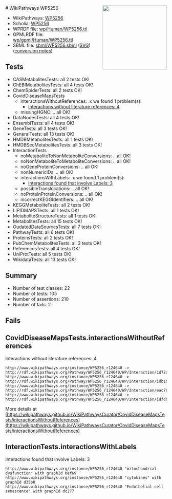 <img style="float: right; width: 200px" src="../logo.png" />
# WikiPathways WP5256

* WikiPathways: [WP5256](https://identifiers.org/wikipathways:WP5256)
* Scholia: [WP5256](https://scholia.toolforge.org/wikipathways/WP5256)
* WPRDF file: [wp/Human/WP5256.ttl](../wp/Human/WP5256.ttl)
* GPMLRDF file: [wp/gpml/Human/WP5256.ttl](../wp/gpml/Human/WP5256.ttl)
* SBML file: [sbml/WP5256.sbml](../sbml/WP5256.sbml) ([SVG](../sbml/WP5256.svg)) ([conversion notes](../sbml/WP5256.txt))

## Tests
* CASMetabolitesTests: all 2 tests OK!
* ChEBIMetabolitesTests: all 4 tests OK!
* ChemSpiderTests: all 2 tests OK!
* CovidDiseaseMapsTests
    * interactionsWithoutReferences: .x we found 1 problem(s):
        * [Interactions without literature references: 4](#2e295932)
    * missingHGNC: .. all OK!
* DataNodesTests: all 4 tests OK!
* EnsemblTests: all 4 tests OK!
* GeneTests: all 3 tests OK!
* GeneralTests: all 13 tests OK!
* HMDBMetabolitesTests: all 1 tests OK!
* HMDBSecMetabolitesTests: all 3 tests OK!
* InteractionTests
    * noMetaboliteToNonMetaboliteConversions: .. all OK!
    * noNonMetaboliteToMetaboliteConversions: .. all OK!
    * noGeneProteinConversions: .. all OK!
    * nonNumericIDs: .. all OK!
    * interactionsWithLabels: .x we found 1 problem(s):
        * [Interactions found that involve Labels: 3](#630d267a)
    * possibleTranslocations: .. all OK!
    * noProteinProteinConversions: .. all OK!
    * incorrectKEGGIdentifiers: .. all OK!
* KEGGMetaboliteTests: all 2 tests OK!
* LIPIDMAPSTests: all 1 tests OK!
* MetaboliteStructureTests: all 1 tests OK!
* MetabolitesTests: all 15 tests OK!
* OudatedDataSourcesTests: all 7 tests OK!
* PathwayTests: all 6 tests OK!
* ProteinsTests: all 2 tests OK!
* PubChemMetabolitesTests: all 3 tests OK!
* ReferencesTests: all 4 tests OK!
* UniProtTests: all 5 tests OK!
* WikidataTests: all 13 tests OK!


## Summary

* Number of test classes: 22
* Number of tests: 105
* Number of assertions: 210
* Number of fails: 2

## Fails

<a name="2e295932" />

## CovidDiseaseMapsTests.interactionsWithoutReferences

Interactions without literature references: 4
```
http://www.wikipathways.org/instance/WP5256_r124640 -> http://rdf.wikipathways.org/Pathway/WP5256_r124640/WP/Interaction/id72dcf03a
http://www.wikipathways.org/instance/WP5256_r124640 -> http://rdf.wikipathways.org/Pathway/WP5256_r124640/WP/Interaction/idb1b532
http://www.wikipathways.org/instance/WP5256_r124640 -> http://rdf.wikipathways.org/Pathway/WP5256_r124640/WP/Interaction/eac76
http://www.wikipathways.org/instance/WP5256_r124640 -> http://rdf.wikipathways.org/Pathway/WP5256_r124640/WP/Interaction/idfdb6485f
```

More details at [https://wikipathways.github.io/WikiPathwaysCurator/CovidDiseaseMapsTests/interactionsWithoutReferences](https://wikipathways.github.io/WikiPathwaysCurator/CovidDiseaseMapsTests/interactionsWithoutReferences)

<a name="630d267a" />

## InteractionTests.interactionsWithLabels

Interactions found that involve Labels: 3
```
http://www.wikipathways.org/instance/WP5256_r124640 "mitochondrial dysfunction" with graphId bef69
http://www.wikipathways.org/instance/WP5256_r124640 "cytokines" with graphId d35b0
http://www.wikipathways.org/instance/WP5256_r124640 "Endothelial cell senescence" with graphId dc277
```

